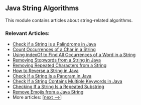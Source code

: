 ## Java String Algorithms

This module contains articles about string-related algorithms.

### Relevant Articles:
- [Check if a String is a Palindrome in Java](https://www.baeldung.com/java-palindrome)
- [Count Occurrences of a Char in a String](https://www.baeldung.com/java-count-chars)
- [Using indexOf to Find All Occurrences of a Word in a String](https://www.baeldung.com/java-indexOf-find-string-occurrences)
- [Removing Stopwords from a String in Java](https://www.baeldung.com/java-string-remove-stopwords)
- [Removing Repeated Characters from a String](https://www.baeldung.com/java-remove-repeated-char)
- [How to Reverse a String in Java](https://www.baeldung.com/java-reverse-string)
- [Check If a String Is a Pangram in Java](https://www.baeldung.com/java-string-pangram)
- [Check If a String Contains Multiple Keywords in Java](https://www.baeldung.com/string-contains-multiple-words)
- [Checking If a String Is a Repeated Substring](https://www.baeldung.com/java-repeated-substring)
- [Remove Emojis from a Java String](https://www.baeldung.com/java-string-remove-emojis)
- More articles: [[next -->]](../core-java-string-algorithms-2)
